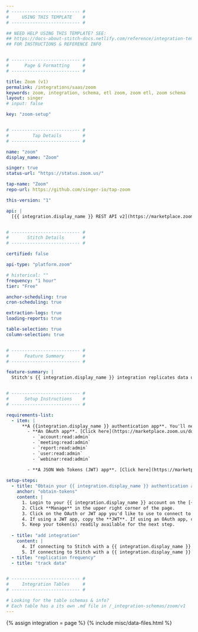 ```yaml
---
# -------------------------- #
#     USING THIS TEMPLATE    #
# -------------------------- #

## NEED HELP USING THIS TEMPLATE? SEE:
## https://docs-about-stitch-docs.netlify.com/reference/integration-templates/saas/
## FOR INSTRUCTIONS & REFERENCE INFO


# -------------------------- #
#      Page & Formatting     #
# -------------------------- #

title: Zoom (v1)
permalink: /integrations/saas/zoom
keywords: zoom, integration, schema, etl zoom, zoom etl, zoom schema
layout: singer
# input: false

key: "zoom-setup"


# -------------------------- #
#         Tap Details        #
# -------------------------- #

name: "zoom"
display_name: "Zoom"

singer: true
status-url: "https://status.zoom.us/"

tap-name: "Zoom"
repo-url: https://github.com/singer-io/tap-zoom

this-version: "1"

api: |
  [{{ integration.display_name }} REST API v2](https://marketplace.zoom.us/docs/api-reference/introduction){:target="new"}


# -------------------------- #
#       Stitch Details       #
# -------------------------- #

certified: false

api-type: "platform.zoom"

# historical: ""
frequency: "1 hour"
tier: "Free"

anchor-scheduling: true
cron-scheduling: true

extraction-logs: true
loading-reports: true

table-selection: true
column-selection: true


# -------------------------- #
#      Feature Summary       #
# -------------------------- #

feature-summary: |
  Stitch's {{ integration.display_name }} integration replicates data using the {{ integration.api | flatify | strip }}. Refer to the [Schema](#schema) section for a list of objects available for replication.


# -------------------------- #
#      Setup Instructions    #
# -------------------------- #

requirements-list:
  - item: |
      **A {{integration.display_name }} authentication app**. You'll need one of the following apps to connect your {{integration.display_name }} account to Stitch:
        - **An OAuth app**. [Click here](https://marketplace.zoom.us/docs/guides/build/oauth-app){:target="new"} for more information on OAuth apps. If using a {{ integration.display_name }} OAuth App to connect to Stitch, make sure that the following scopes are included in the app:
          - `account:read:admin`
          - `meeting:read:admin`
          - `report:read:admin`
          - `user:read:admin`
          - `webinar:read:admin`

        - **A JSON Web Tokens (JWT) app**. [Click here](https://marketplace.zoom.us/docs/guides/build/jwt-app){:target="new"} for more information on JWT apps. 
  
setup-steps:
  - title: "Obtain your {{ integration.display_name }} authentication app tokens"
    anchor: "obtain-tokens"
    content: |
      1. Login to your {{ integration.display_name }} account on the [{{ integration.display_name }} App Marketplace](https://marketplace.zoom.us/){:target="new"}.
      2. Click **Manage** in the upper right corner of the page.
      3. Click on the OAuth or JWT app you'd like to use to connect to Stitch.
      4. If using a JWT app, copy the **JWT**. If using an OAuth app, copy the **Client ID**, **Client Secret**, and **Refresh Token**.
      5. Keep your token(s) readily available for the next step.
      
  - title: "add integration"
    content: |
      4. If connecting to Stitch with a {{ integration.display_name }} OAuth app, paste the **Client ID**, **Client Secret**, and **Refresh Token** you obtained in [Step 1](#obtain-tokens) into their respective fields.
      5. If connecting to Stitch with a {{ integration.display_name }} JWT app, paste the **JWT** you obtained in [Step 1](#obtain-tokens) into the **JWT** field.
  - title: "replication frequency"
  - title: "track data"


# -------------------------- #
#     Integration Tables     #
# -------------------------- #

# Looking for the table schemas & info?
# Each table has a its own .md file in /_integration-schemas/zoom/v1
---
```

{% assign integration = page %}
{% include misc/data-files.html %}
